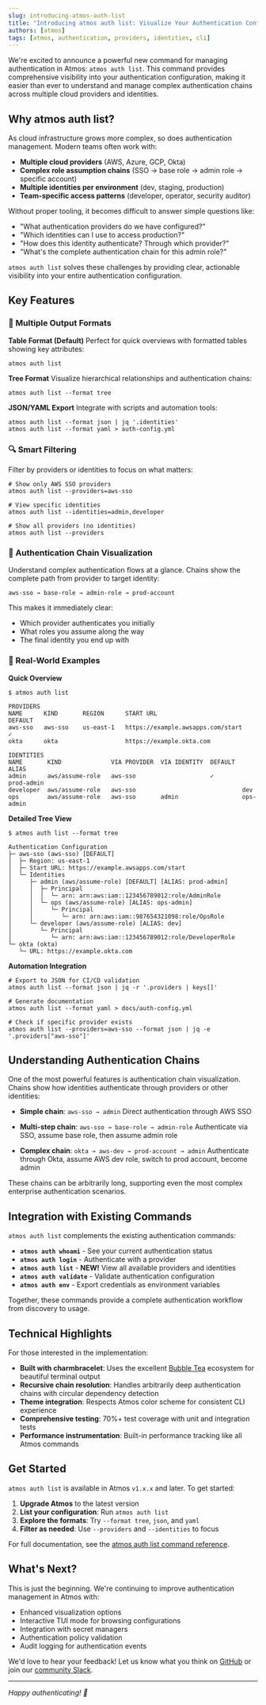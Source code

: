 ```yaml
---
slug: introducing-atmos-auth-list
title: "Introducing atmos auth list: Visualize Your Authentication Configuration"
authors: [atmos]
tags: [atmos, authentication, providers, identities, cli]
---
```


We're excited to announce a powerful new command for managing authentication in Atmos: `atmos auth list`. This command provides comprehensive visibility into your authentication configuration, making it easier than ever to understand and manage complex authentication chains across multiple cloud providers and identities.

<!--truncate-->

## Why atmos auth list?

As cloud infrastructure grows more complex, so does authentication management. Modern teams often work with:

- **Multiple cloud providers** (AWS, Azure, GCP, Okta)
- **Complex role assumption chains** (SSO → base role → admin role → specific account)
- **Multiple identities per environment** (dev, staging, production)
- **Team-specific access patterns** (developer, operator, security auditor)

Without proper tooling, it becomes difficult to answer simple questions like:
- "What authentication providers do we have configured?"
- "Which identities can I use to access production?"
- "How does this identity authenticate? Through which provider?"
- "What's the complete authentication chain for this admin role?"

`atmos auth list` solves these challenges by providing clear, actionable visibility into your entire authentication configuration.

## Key Features

### 🎨 Multiple Output Formats

**Table Format (Default)**
Perfect for quick overviews with formatted tables showing key attributes:

```shell
atmos auth list
```

**Tree Format**
Visualize hierarchical relationships and authentication chains:

```shell
atmos auth list --format tree
```

**JSON/YAML Export**
Integrate with scripts and automation tools:

```shell
atmos auth list --format json | jq '.identities'
atmos auth list --format yaml > auth-config.yml
```

### 🔍 Smart Filtering

Filter by providers or identities to focus on what matters:

```shell
# Show only AWS SSO providers
atmos auth list --providers=aws-sso

# View specific identities
atmos auth list --identities=admin,developer

# Show all providers (no identities)
atmos auth list --providers
```

### 🔗 Authentication Chain Visualization

Understand complex authentication flows at a glance. Chains show the complete path from provider to target identity:

```
aws-sso → base-role → admin-role → prod-account
```

This makes it immediately clear:
- Which provider authenticates you initially
- What roles you assume along the way
- The final identity you end up with

### 🎯 Real-World Examples

**Quick Overview**
```shell
$ atmos auth list

PROVIDERS
NAME      KIND       REGION      START URL                                DEFAULT
aws-sso   aws-sso    us-east-1   https://example.awsapps.com/start       ✓
okta      okta                   https://example.okta.com

IDENTITIES
NAME       KIND              VIA PROVIDER  VIA IDENTITY  DEFAULT  ALIAS
admin      aws/assume-role   aws-sso                     ✓        prod-admin
developer  aws/assume-role   aws-sso                              dev
ops        aws/assume-role   aws-sso       admin                  ops-admin
```

**Detailed Tree View**
```shell
$ atmos auth list --format tree

Authentication Configuration
├─ aws-sso (aws-sso) [DEFAULT]
│  ├─ Region: us-east-1
│  ├─ Start URL: https://example.awsapps.com/start
│  └─ Identities
│     ├─ admin (aws/assume-role) [DEFAULT] [ALIAS: prod-admin]
│     │  ├─ Principal
│     │  │  └─ arn: arn:aws:iam::123456789012:role/AdminRole
│     │  └─ ops (aws/assume-role) [ALIAS: ops-admin]
│     │     └─ Principal
│     │        └─ arn: arn:aws:iam::987654321098:role/OpsRole
│     └─ developer (aws/assume-role) [ALIAS: dev]
│        └─ Principal
│           └─ arn: arn:aws:iam::123456789012:role/DeveloperRole
└─ okta (okta)
   └─ URL: https://example.okta.com
```

**Automation Integration**
```shell
# Export to JSON for CI/CD validation
atmos auth list --format json | jq -r '.providers | keys[]'

# Generate documentation
atmos auth list --format yaml > docs/auth-config.yml

# Check if specific provider exists
atmos auth list --providers=aws-sso --format json | jq -e '.providers["aws-sso"]'
```

## Understanding Authentication Chains

One of the most powerful features is authentication chain visualization. Chains show how identities authenticate through providers or other identities:

- **Simple chain**: `aws-sso → admin`
  Direct authentication through AWS SSO

- **Multi-step chain**: `aws-sso → base-role → admin-role`
  Authenticate via SSO, assume base role, then assume admin role

- **Complex chain**: `okta → aws-dev → prod-account → admin`
  Authenticate through Okta, assume AWS dev role, switch to prod account, become admin

These chains can be arbitrarily long, supporting even the most complex enterprise authentication scenarios.

## Integration with Existing Commands

`atmos auth list` complements the existing authentication commands:

- **`atmos auth whoami`** - See your current authentication status
- **`atmos auth login`** - Authenticate with a provider
- **`atmos auth list`** - **NEW!** View all available providers and identities
- **`atmos auth validate`** - Validate authentication configuration
- **`atmos auth env`** - Export credentials as environment variables

Together, these commands provide a complete authentication workflow from discovery to usage.

## Technical Highlights

For those interested in the implementation:

- **Built with charmbracelet**: Uses the excellent [Bubble Tea](https://github.com/charmbracelet/bubbletea) ecosystem for beautiful terminal output
- **Recursive chain resolution**: Handles arbitrarily deep authentication chains with circular dependency detection
- **Theme integration**: Respects Atmos color scheme for consistent CLI experience
- **Comprehensive testing**: 70%+ test coverage with unit and integration tests
- **Performance instrumentation**: Built-in performance tracking like all Atmos commands

## Get Started

`atmos auth list` is available in Atmos `v1.x.x` and later. To get started:

1. **Upgrade Atmos** to the latest version
2. **List your configuration**: Run `atmos auth list`
3. **Explore the formats**: Try `--format tree`, `json`, and `yaml`
4. **Filter as needed**: Use `--providers` and `--identities` to focus

For full documentation, see the [atmos auth list command reference](/cli/commands/auth/list).

## What's Next?

This is just the beginning. We're continuing to improve authentication management in Atmos with:

- Enhanced visualization options
- Interactive TUI mode for browsing configurations
- Integration with secret managers
- Authentication policy validation
- Audit logging for authentication events

We'd love to hear your feedback! Let us know what you think on [GitHub](https://github.com/cloudposse/atmos) or join our [community Slack](https://slack.cloudposse.com/).

---

*Happy authenticating! 🔐*
